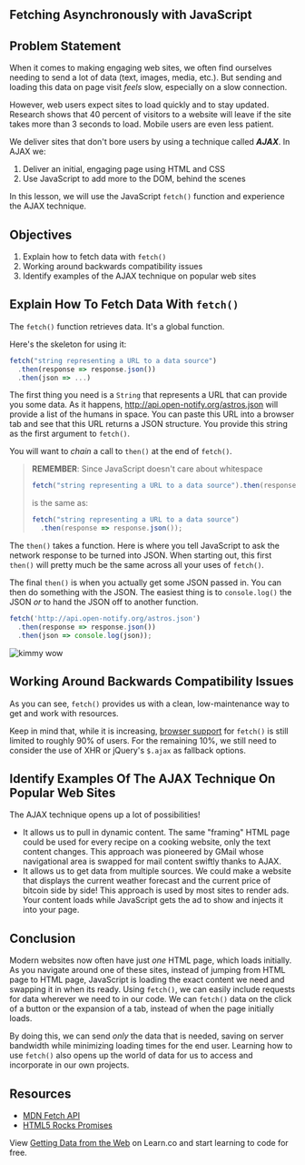 Fetching Asynchronously with JavaScript
---

## Problem Statement

When it comes to making engaging web sites, we often find ourselves needing to
send a lot of data (text, images, media, etc.). But sending and loading this
data on page visit *feels* slow, especially on a slow connection.

However, web users expect sites to load quickly and to stay updated. Research
shows that 40 percent of visitors to a website will leave if the site takes
more than 3 seconds to load. Mobile users are even less patient.

We deliver sites that don't bore users by using a technique called ***AJAX***.
In AJAX we:

1. Deliver an initial, engaging page using HTML and CSS
2. Use JavaScript to add more to the DOM, behind the scenes

In this lesson, we will use the JavaScript `fetch()` function and experience
the AJAX technique.

## Objectives

1. Explain how to fetch data with `fetch()`
2. Working around backwards compatibility issues
3. Identify examples of the AJAX technique on popular web sites

## Explain How To Fetch Data With `fetch()`

The `fetch()` function retrieves data. It's a global function.

Here's the skeleton for using it:

```js
fetch("string representing a URL to a data source")
  .then(response => response.json())
  .then(json => ...)
```

The first thing you need is a `String` that represents a URL that can provide
you some data. As it happens, http://api.open-notify.org/astros.json will
provide a list of the humans in space. You can paste this URL into a browser
tab and see that this URL returns a JSON structure. You provide this string as
the first argument to `fetch()`.

You will want to _chain_ a call to `then()` at the end of `fetch()`.

> **REMEMBER**: Since JavaScript doesn't care about whitespace
> 
> ```js
> fetch("string representing a URL to a data source").then(response => response.json());
> ```
> 
> is the same as:
> 
> ```js
> fetch("string representing a URL to a data source")
>   .then(response => response.json());
> ```

The `then()` takes a function. Here is where you tell JavaScript to ask the
network response to be turned into JSON.  When starting out, this first
`then()` will pretty much be the same across all your uses of `fetch()`.

The final `then()` is when you actually get some JSON passed in. You can then
do something with the JSON. The easiest thing is to `console.log()` the JSON
_or_ to hand the JSON off to another function.

```js
fetch('http://api.open-notify.org/astros.json')
  .then(response => response.json())
  .then(json => console.log(json));
```

![kimmy wow](http://i.giphy.com/3osxYwZm9WZwnt1Zja.gif)

## Working Around Backwards Compatibility Issues

As you can see, `fetch()` provides us with a clean, low-maintenance way to
get and work with resources.

Keep in mind that, while it is increasing, [browser
support](http://caniuse.com/#feat=fetch) for `fetch()` is still limited to roughly
90% of users. For the remaining 10%, we still need to consider the use of XHR or
jQuery's `$.ajax` as fallback options.

## Identify Examples Of The AJAX Technique On Popular Web Sites

The AJAX technique opens up a lot of possibilities!

* It allows us to pull in dynamic content. The same "framing" HTML page could
  be used for every recipe on a cooking website, only the text content changes.
  This approach was pioneered by GMail whose navigational area is swapped for
  mail content swiftly thanks to AJAX.
* It allows us to get data from multiple sources. We could make a website that
  displays the current weather forecast and the current price of bitcoin side
  by side! This approach is used by most sites to render ads. Your content
  loads while JavaScript gets the ad to show and injects it into your page.

## Conclusion

Modern websites now often have just _one_ HTML page, which loads initially. As
you navigate around one of these sites, instead of jumping from HTML page to
HTML page, JavaScript is loading the exact content we need and swapping it in
when its ready. Using `fetch()`, we can easily include requests for data wherever
we need to in our code. We can `fetch()` data on the click of a button or the
expansion of a tab, instead of when the page initially loads.

By doing this, we can send _only_ the data that is needed, saving on server
bandwidth while minimizing loading times for the end user. Learning how to use
`fetch()` also opens up the world of data for us to access and incorporate in our
own projects. 

## Resources

- [MDN Fetch API](https://developer.mozilla.org/en-US/docs/Web/API/Fetch_API)
- [HTML5 Rocks Promises](http://www.html5rocks.com/en/tutorials/es6/promises/)

<p class='util--hide'>View <a href='https://learn.co/lessons/javascript-fetch'>Getting Data from the Web</a> on Learn.co and start learning to code for free.</p>

[space]: https://www.warnerbros.com/archive/spacejam/movie/jam.htm

